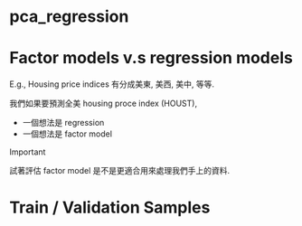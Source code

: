 # pca_regression


# Factor models v.s regression models

E.g., Housing price indices 有分成美東, 美西, 美中, 等等.

我們如果要預測全美 housing proce index (HOUST), 

  - 一個想法是 regression
  - 一個想法是 factor model

> [!IMPORTANT]
> 試著評估 factor model 是不是更適合用來處理我們手上的資料.

# Train / Validation Samples


